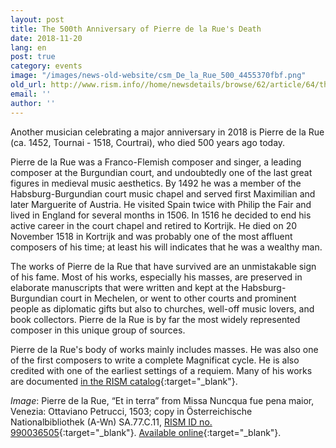 ```yaml
---
layout: post
title: The 500th Anniversary of Pierre de la Rue's Death
date: 2018-11-20
lang: en
post: true
category: events
image: "/images/news-old-website/csm_De_la_Rue_500_4455370fbf.png"
old_url: http://www.rism.info//home/newsdetails/browse/62/article/64/the-500th-anniversary-of-pierre-de-la-rues-death.html
email: ''
author: ''
---
```



Another musician celebrating a major anniversary in 2018 is Pierre de la Rue (ca. 1452, Tournai - 1518, Courtrai), who died 500 years ago today.

Pierre de la Rue was a Franco-Flemish composer and singer, a leading composer at the Burgundian court, and undoubtedly one of the last great figures in medieval music aesthetics. By 1492 he was a member of the Habsburg-Burgundian court music chapel and served first Maximilian and later Marguerite of Austria. He visited Spain twice with Philip the Fair and lived in England for several months in 1506. In 1516 he decided to end his active career in the court chapel and retired to Kortrijk. He died on 20 November 1518 in Kortrijk and was probably one of the most affluent composers of his time; at least his will indicates that he was a wealthy man.

The works of Pierre de la Rue that have survived are an unmistakable sign of his fame. Most of his works, especially his masses, are preserved in elaborate manuscripts that were written and kept at the Habsburg-Burgundian court in Mechelen, or went to other courts and prominent people as diplomatic gifts but also to churches, well-off music lovers, and book collectors. Pierre de la Rue is by far the most widely represented composer in this unique group of sources.

Pierre de la Rue's body of works mainly includes masses. He was also one of the first composers to write a complete Magnificat cycle. He is also credited with one of the earliest settings of a requiem. Many of his works are documented [in the RISM catalog](https://opac.rism.info/metaopac/perma.do;jsessionid=F887DC55BC13A3420C56209B4AD425A8.touch01?v=rism&q=-1%3d%22pe30001841%22&Language=en){:target="_blank"}.


_Image_: Pierre de la Rue, “Et in terra” from Missa Nuncqua fue pena maior, Venezia: Ottaviano Petrucci, 1503; copy in Österreichische Nationalbibliothek (A-Wn) SA.77.C.11, [RISM ID no. 990036505](https://opac.rism.info/search?id=00000990036505&View=rism&Language=en){:target="_blank"}. [Available online](http://data.onb.ac.at/rec/AC09207323){:target="_blank"}.



